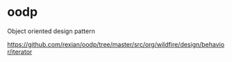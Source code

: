 # oodp
Object oriented design pattern


https://github.com/rexian/oodp/tree/master/src/org/wildfire/design/behavior/iterator
